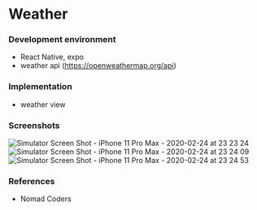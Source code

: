 # Weather

### Development environment
- React Native, expo
- weather api (https://openweathermap.org/api)

### Implementation
- weather view

### Screenshots

![Simulator Screen Shot - iPhone 11 Pro Max - 2020-02-24 at 23 23 24](https://user-images.githubusercontent.com/33794732/75160827-193a1280-575e-11ea-9825-ad6fa87855ea.png)
![Simulator Screen Shot - iPhone 11 Pro Max - 2020-02-24 at 23 24 09](https://user-images.githubusercontent.com/33794732/75160830-1b03d600-575e-11ea-8c50-d7e73883116d.png)
![Simulator Screen Shot - iPhone 11 Pro Max - 2020-02-24 at 23 24 53](https://user-images.githubusercontent.com/33794732/75160842-1e975d00-575e-11ea-859e-38bb8cd4a8b4.png)


### References
- Nomad Coders
